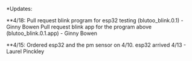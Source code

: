 *Updates:

**4/18:
  Pull request blink program for esp32 testing (blutoo_blink.0.1) - Ginny Bowen
  Pull request blink app for the program above (blutoo_blink.0.1.app) - Ginny Bowen


**4/15:
  Ordered esp32 and the pm sensor on 4/10. esp32 arrived 4/13 - Laurel Pinckley
